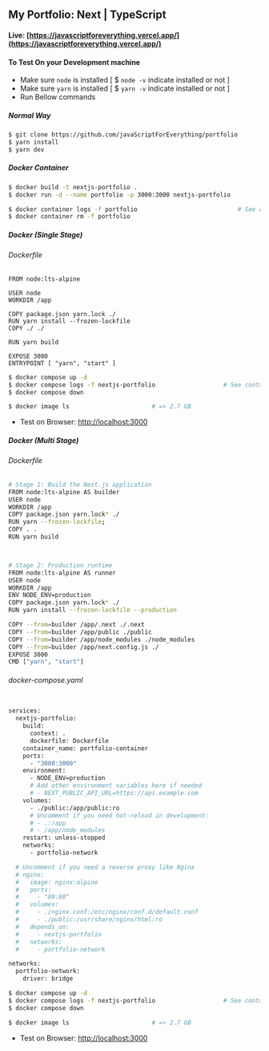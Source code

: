 ## My Portfolio: Next | TypeScript

#### Live: [https://javascriptforeverything.vercel.app/](https://javascriptforeverything.vercel.app/)


#### To Test On your Development machine

- Make sure `node` is installed  [ $ `node -v` 	indicate installed or not  ]
- Make sure `yarn` is installed  [ $ `yarn -v` 	indicate installed or not  ]
- Run Bellow commands



##### Normal Way 
```bash
$ git clone https://github.com/javaScriptForEverything/portfolio
$ yarn install
$ yarn dev
```

##### Docker Container 
```bash
$ docker build -t nextjs-portfolio .                                    # Build Docker image from Dockerfile
$ docker run -d --name portfolio -p 3000:3000 nextjs-portfolio          # Run Container

$ docker container logs -f portfolio 			                # See container's logs
$ docker container rm -f portfolio                                      # Stop container
```

##### Docker (Single Stage)

###### Dockerfile
```
FROM node:lts-alpine

USER node
WORKDIR /app

COPY package.json yarn.lock ./
RUN yarn install --frozen-lockfile
COPY ./ ./

RUN yarn build

EXPOSE 3000
ENTRYPOINT [ "yarn", "start" ]
```


```bash
$ docker compose up -d                                                  # Build image + Up container
$ docker compose logs -f nextjs-portfolio 			        # See container's logs
$ docker compose down                                                   # Stop container

$ docker image ls                       # => 2.7 GB                     # See images
```

- Test on Browser: [http://localhost:3000](http://localhost:3000)


##### Docker (Multi Stage)

###### Dockerfile
```bash
# Stage 1: Build the Next.js application
FROM node:lts-alpine AS builder
USER node
WORKDIR /app
COPY package.json yarn.lock* ./
RUN yarn --frozen-lockfile; 
COPY . .
RUN yarn build



# Stage 2: Production runtime
FROM node:lts-alpine AS runner
USER node
WORKDIR /app
ENV NODE_ENV=production
COPY package.json yarn.lock* ./
RUN yarn install --frozen-lockfile --production 

COPY --from=builder /app/.next ./.next
COPY --from=builder /app/public ./public
COPY --from=builder /app/node_modules ./node_modules
COPY --from=builder /app/next.config.js ./
EXPOSE 3000
CMD ["yarn", "start"]
```


###### docker-compose.yaml
```bash

services:
  nextjs-portfolio:
    build:
      context: .
      dockerfile: Dockerfile
    container_name: portfolio-container
    ports:
      - "3000:3000"
    environment:
      - NODE_ENV=production
      # Add other environment variables here if needed
      # - NEXT_PUBLIC_API_URL=https://api.example.com
    volumes:
      - ./public:/app/public:ro
      # Uncomment if you need hot-reload in development:
      # - .:/app
      # - /app/node_modules
    restart: unless-stopped
    networks:
      - portfolio-network

  # Uncomment if you need a reverse proxy like Nginx
  # nginx:
  #   image: nginx:alpine
  #   ports:
  #     - "80:80"
  #   volumes:
  #     - ./nginx.conf:/etc/nginx/conf.d/default.conf
  #     - ./public:/usr/share/nginx/html:ro
  #   depends_on:
  #     - nextjs-portfolio
  #   networks:
  #     - portfolio-network

networks:
  portfolio-network:
    driver: bridge
```

```bash
$ docker compose up -d                                                  # Build image + Up container
$ docker compose logs -f nextjs-portfolio 			        # See container's logs
$ docker compose down                                                   # Stop container

$ docker image ls                       # => 2.7 GB                     # See images
```

- Test on Browser: [http://localhost:3000](http://localhost:3000)

